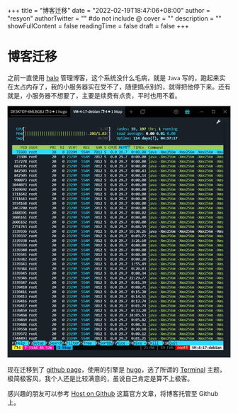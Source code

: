+++
title = "博客迁移"
date = "2022-02-19T18:47:06+08:00"
author = "resyon"
authorTwitter = "" #do not include @
cover = ""
description = ""
showFullContent = false
readingTime = false
draft = false
+++

# 博客迁移

之前一直使用 [halo](https://github.com/halo-dev/halo) 管理博客，这个系统没什么毛病，就是 `Java` 写的，跑起来实在太占内存了，我的小服务器实在受不了，随便搞点别的，就得把他停下来。还有就是，小服务器不想要了，主要是续费有点贵，平时也用不着。

![占内存的 halo](/img/halo.png)

现在迁移到了 [github page](https://resyon.github.io)，使用的引擎是 [hugo](https://github.com/gohugo/hugo)，选了所谓的 [Terminal](https://github.com/panr/hugo-theme-terminal) 主题，极简极客风，我个人还是比较满意的，虽说自己肯定是算不上极客。

感兴趣的朋友可以参考 [Host on Github](https://gohugo.io/hosting-and-deployment/hosting-on-github/) 这篇官方文章，将博客托管至 Github 上。
